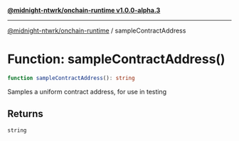 [**@midnight-ntwrk/onchain-runtime v1.0.0-alpha.3**](../README.md)

***

[@midnight-ntwrk/onchain-runtime](../globals.md) / sampleContractAddress

# Function: sampleContractAddress()

```ts
function sampleContractAddress(): string
```

Samples a uniform contract address, for use in testing

## Returns

`string`
